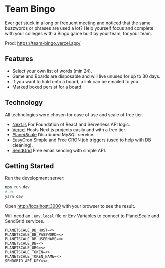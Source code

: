 # Team Bingo

Ever get stuck in a long or frequent meeting and noticed that the same buzzwords or phrases are used a lot? 
Help yourself focus and complete with your colleges with a Bingo game built by your team, for your team.

Prod: https://team-bingo.vercel.app/

## Features
* Select your own list of words (min 24).
* Game and Boards are disposable and will live unused for up to 30 days.
* If you want to hold onto a board, a link can be emailed to you.
* Marked boxed persist for a board.

## Technology
All technologies were chosen for ease of use and scale of free tier.
* [Next.js](https://nextjs.org/) For Foundation of React and Serverless API logic.
* [Vercel](https://vercel.com/) Hosts Next.js projects easily and with a free tier.
* [PlanetScale](https://planetscale.com/) Distributed MySQL service.
* [EasyCron](https://www.easycron.com/) Simple and Free CRON job triggers (used to help with DB cleaning).
* [SendGrid](https://sendgrid.com/) Free email sending with simple API.

## Getting Started

Run the development server:

```bash
npm run dev
# or
yarn dev
```

Open [http://localhost:3000](http://localhost:3000) with your browser to see the result.

Will need an `.env.local` file or Env Variables to connect to PlanetScale and SendGrid services. 
```
PLANETSCALE_DB_HOST=<>
PLANETSCALE_DB_PASSWORD=<>
PLANETSCALE_DB_USERNAME=<>
PLANETSCALE_DB=<>
PLANETSCALE_ORG=<>
PLANETSCALE_TOKEN=<>
PLANETSCALE_TOKEN_NAME=<>
SENDGRID_API_KEY=<>
```
